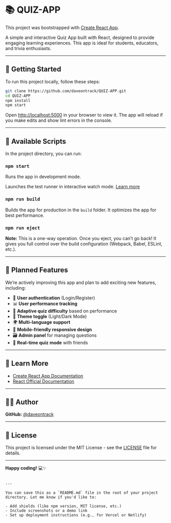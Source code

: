 # 📚 QUIZ-APP

This project was bootstrapped with [Create React App](https://github.com/daveontrack/create-react-app).

A simple and interactive Quiz App built with React, designed to provide engaging learning experiences. This app is ideal for students, educators, and trivia enthusiasts.

---

## 🚀 Getting Started

To run this project locally, follow these steps:

```bash
git clone https://github.com/daveontrack/QUIZ-APP.git
cd QUIZ-APP
npm install
npm start
````

Open [http://localhost:5000](http://localhost:5000) in your browser to view it.
The app will reload if you make edits and show lint errors in the console.

---

## 📜 Available Scripts

In the project directory, you can run:

### `npm start`

Runs the app in development mode.



Launches the test runner in interactive watch mode.
[Learn more](https://daveontrack.github.io/create-react-app/docs/running-tests)

### `npm run build`

Builds the app for production in the `build` folder.
It optimizes the app for best performance.

### `npm run eject`

**Note:** This is a one-way operation. Once you eject, you can’t go back!
It gives you full control over the build configuration (Webpack, Babel, ESLint, etc.).

---

## 🌟 Planned Features

We’re actively improving this app and plan to add exciting new features, including:

* 🔐 **User authentication** (Login/Register)
* 📊 **User performance tracking**
* 🧠 **Adaptive quiz difficulty** based on performance
* 🎨 **Theme toggle** (Light/Dark Mode)
* 🌍 **Multi-language support**
* 📱 **Mobile-friendly responsive design**
* 🗃️ **Admin panel** for managing questions
* 💬 **Real-time quiz mode** with friends

---

## 📖 Learn More

* [Create React App Documentation](https://daveontrack.github.io/create-react-app/docs/getting-started)
* [React Official Documentation](https://reactjs.org/)

---

## 👨‍💻 Author

**GitHub:** [@daveontrack](https://github.com/daveontrack)

---

## 🧾 License

This project is licensed under the MIT License - see the [LICENSE](LICENSE) file for details.

---

**Happy coding!** 💻✨

```

---

You can save this as a `README.md` file in the root of your project directory. Let me know if you'd like to:

- Add shields (like npm version, MIT license, etc.)
- Include screenshots or a demo link
- Set up deployment instructions (e.g., for Vercel or Netlify)
```
